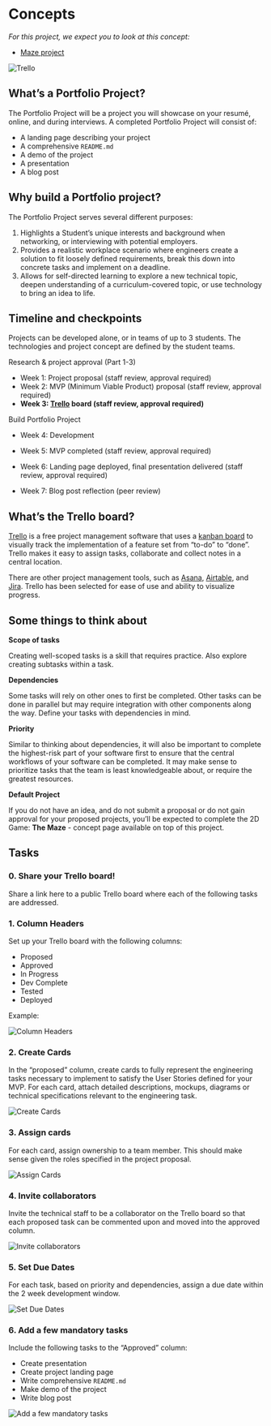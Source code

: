 # Concepts

*For this project, we expect you to look at this concept:*

- [Maze project](https://intranet.alxswe.com/concepts/133)

![Trello](trello.png)

## What’s a Portfolio Project?

The Portfolio Project will be a project you will showcase on your resumé, online, and during interviews. A completed Portfolio Project will consist of:

- A landing page describing your project
- A comprehensive `README.md`
- A demo of the project
- A presentation
- A blog post

## Why build a Portfolio project?

The Portfolio Project serves several different purposes:

1. Highlights a Student’s unique interests and background when networking, or interviewing with potential employers.
2. Provides a realistic workplace scenario where engineers create a solution to fit loosely defined requirements, break this down into concrete tasks and implement on a deadline.
3. Allows for self-directed learning to explore a new technical topic, deepen understanding of a curriculum-covered topic, or use technology to bring an idea to life.

## Timeline and checkpoints

Projects can be developed alone, or in teams of up to 3 students. The technologies and project concept are defined by the student teams.

Research & project approval (Part 1-3)

- Week 1: Project proposal (staff review, approval required)
- Week 2: MVP (Minimum Viable Product) proposal (staff review, approval required)
- **Week 3: [Trello](https://intranet.alxswe.com/rltoken/nHPXY_uuCJ8h-diK1DoyJw) board (staff review, approval required)**

Build Portfolio Project

- Week 4: Development
- Week 5: MVP completed (staff review, approval required)
- Week 6: Landing page deployed, final presentation delivered (staff review, approval required)

- Week 7: Blog post reflection (peer review)

## What’s the Trello board?

[Trello](https://intranet.alxswe.com/rltoken/nHPXY_uuCJ8h-diK1DoyJw) is a free project management software that uses a [kanban board](https://intranet.alxswe.com/rltoken/WBoV3Vg98rcrkt2AIa524w) to visually track the implementation of a feature set from “to-do” to “done”. Trello makes it easy to assign tasks, collaborate and collect notes in a central location.

There are other project management tools, such as [Asana](https://intranet.alxswe.com/rltoken/H9I1VYSF8kdMXVuo9d9iPQ), [Airtable](https://intranet.alxswe.com/rltoken/Q8gCI02YehO3Z_vWdDvllg), and [Jira](https://intranet.alxswe.com/rltoken/Vx-2zvCZYFhArPb1v4X7aQ). Trello has been selected for ease of use and ability to visualize progress.

## Some things to think about

**Scope of tasks**

Creating well-scoped tasks is a skill that requires practice. Also explore creating subtasks within a task.

**Dependencies**

Some tasks will rely on other ones to first be completed. Other tasks can be done in parallel but may require integration with other components along the way. Define your tasks with dependencies in mind.

**Priority**

Similar to thinking about dependencies, it will also be important to complete the highest-risk part of your software first to ensure that the central workflows of your software can be completed. It may make sense to prioritize tasks that the team is least knowledgeable about, or require the greatest resources.

**Default Project**

If you do not have an idea, and do not submit a proposal or do not gain approval for your proposed projects, you’ll be expected to complete the 2D Game: **The Maze** - concept page available on top of this project.

## Tasks

### 0. Share your Trello board!

Share a link here to a public Trello board where each of the following tasks are addressed.

### 1. Column Headers

Set up your Trello board with the following columns:

- Proposed
- Approved
- In Progress
- Dev Complete
- Tested
- Deployed

Example:

![Column Headers](column_headers.png)

### 2. Create Cards

In the “proposed” column, create cards to fully represent the engineering tasks necessary to implement to satisfy the User Stories defined for your MVP. For each card, attach detailed descriptions, mockups, diagrams or technical specifications relevant to the engineering task.

![Create Cards](create_cards.png)

### 3. Assign cards

For each card, assign ownership to a team member. This should make sense given the roles specified in the project proposal.

![Assign Cards](assign_cards.png)

### 4. Invite collaborators

Invite the technical staff to be a collaborator on the Trello board so that each proposed task can be commented upon and moved into the approved column.

![Invite collaborators](collaborators.png)

### 5. Set Due Dates

For each task, based on priority and dependencies, assign a due date within the 2 week development window.

![Set Due Dates](due_dates.png)

### 6. Add a few mandatory tasks

Include the following tasks to the “Approved” column:

- Create presentation
- Create project landing page
- Write comprehensive `README.md`
- Make demo of the project
- Write blog post

![Add a few mandatory tasks](task_6.png)
